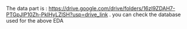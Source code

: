 The data part is : https://drive.google.com/drive/folders/16zl9ZDAH7-PTGpJlP10Zh-PkIHyLZlSH?usp=drive_link .
you can check the database used for the above EDA
